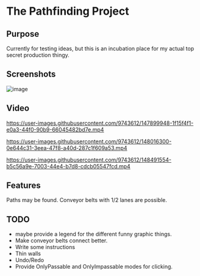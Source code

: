# The Pathfinding Project
## Purpose
Currently for testing ideas, but this is an incubation place for my actual top secret production thingy.
## Screenshots
![image](https://user-images.githubusercontent.com/9743612/148163483-b58e2608-3d86-4833-832a-036fcc4ea754.png)


## Video
https://user-images.githubusercontent.com/9743612/147899948-1f15f4f1-e0a3-44f0-90b9-66045482bd7e.mp4

https://user-images.githubusercontent.com/9743612/148016300-0e644c31-3eea-47f8-a40d-287c1f609a53.mp4

https://user-images.githubusercontent.com/9743612/148491554-b5c56a9e-7003-44e4-b7d8-cdcb05547fcd.mp4

## Features
Paths may be found.
Conveyor belts with 1/2 lanes are possible.

## TODO
- maybe provide a legend for the different funny graphic things.
- Make conveyor belts connect better.
- Write some instructions
- Thin walls
- Undo/Redo
- Provide OnlyPassable and OnlyImpassable modes for clicking.
